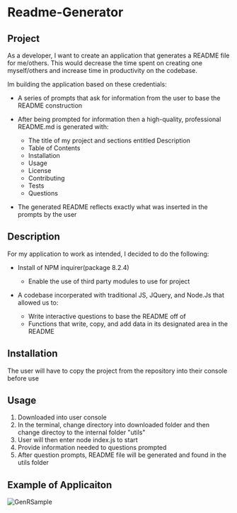 # Readme-Generator

## Project
As a developer, I want to create an application that generates a README file for me/others. This would decrease the time spent on creating one myself/others and increase time in productivity on the codebase.

Im building the application based on these credentials:

* A series of prompts that ask for information from the user to base the README construction
* After being prompted for information then a high-quality, professional README.md is generated with:
  * The title of my project and sections entitled Description
  * Table of Contents
  * Installation 
  * Usage
  * License 
  * Contributing
  * Tests
  * Questions
  
* The generated README reflects exactly what was inserted in the prompts by the user

## Description
For my application to work as intended, I decided to do the following:

* Install of NPM inquirer(package 8.2.4)
  * Enable the use of third party modules to use for project
  
* A codebase incorperated with traditional JS, JQuery, and Node.Js that allowed us to:
  * Write interactive questions to base the README off of
  * Functions that write, copy, and add data in its designated area in the README

## Installation
The user will have to copy the project from the repository into their console before use

## Usage
1. Downloaded into user console
2. In the terminal, change directory into downloaded folder and then change directoy to the internal folder "utils"
3. User will then enter node index.js to start
4. Provide information needed to questions prompted
5. After question prompts, README file will be generated and found in the utils folder

## Example of Applicaiton
![GenRSample](https://user-images.githubusercontent.com/106582411/190311471-dc1c0d14-300d-42ba-8f74-2dc4469ea7a0.jpeg)

